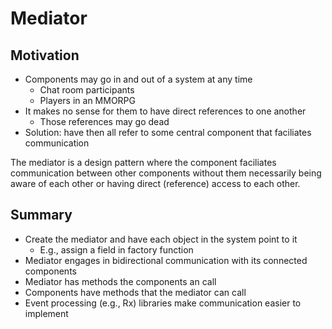 # Mediator

## Motivation

- Components may go in and out of a system at any time
	- Chat room participants
	- Players in an MMORPG
- It makes no sense for them to have direct references to one another
	- Those references may go dead
- Solution: have then all refer to some central component that faciliates communication

The mediator is a design pattern where the component faciliates communication between other components without them necessarily being aware of each other or having direct (reference) access to each other.

## Summary

- Create the mediator and have each object in the system point to it
    - E.g., assign a field in factory function
- Mediator engages in bidirectional communication with its connected components
- Mediator has methods the components an call
- Components have methods that the mediator can call
- Event processing (e.g., Rx) libraries make communication easier to implement